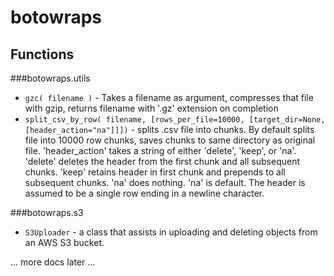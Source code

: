 # botowraps

## Functions

###botowraps.utils

* ```gzc( filename )``` - Takes a filename as argument, compresses that file with gzip, returns filename with '.gz' extension on completion
* ```split_csv_by_row( filename, [rows_per_file=10000, [target_dir=None, [header_action="na"]]])``` - splits .csv file into chunks. By default splits file into 10000 row chunks, saves chunks to same directory as original file. 'header_action' takes a string of either 'delete', 'keep', or 'na'. 'delete' deletes the header from the first chunk and all subsequent chunks. 'keep' retains header in first chunk and prepends to all subsequent chunks. 'na' does nothing. 'na' is default. The header is assumed to be a single row ending in a newline character.

###botowraps.s3

* ```S3Uploader``` - a class that assists in uploading and deleting objects from an AWS S3 bucket. 


... more docs later ...

